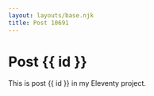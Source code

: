 ```yaml
---
layout: layouts/base.njk
title: Post 10691
---
```


# Post {{ id }}

This is post {{ id }} in my Eleventy project.
